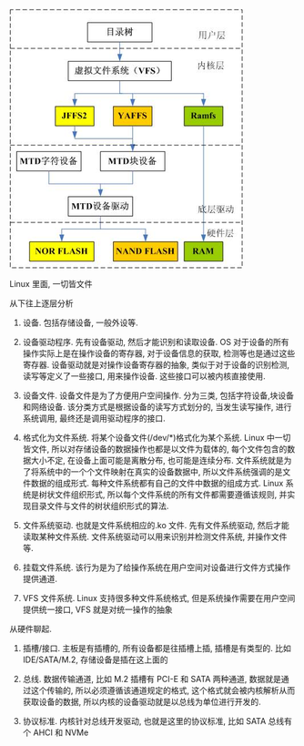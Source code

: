 
![config](./images/1.jpg)

Linux 里面, 一切皆文件

从下往上逐层分析

1. 设备. 包括存储设备, 一般外设等.

2. 设备驱动程序. 先有设备驱动, 然后才能识别和读取设备. OS 对于设备的所有操作实际上是在操作设备的寄存器, 对于设备信息的获取, 检测等也是通过这些寄存器. 设备驱动就是对操作设备寄存器的抽象, 类似于对于设备的识别检测, 读写等定义了一些接口, 用来操作设备. 这些接口可以被内核直接使用.

3. 设备文件. 设备文件是为了方便用户空间操作. 分为三类, 包括字符设备,块设备和网络设备. 该分类方式是根据设备的读写方式划分的, 当发生读写操作, 进行系统调用, 最终还是调用驱动程序的接口.

4. 格式化为文件系统. 将某个设备文件(/dev/\*)格式化为某个系统. Linux 中一切皆文件, 所以对存储设备的数据操作也都是以文件为载体的, 每个文件包含的数据大小不定, 在设备上面可能是离散分布, 也可能是连续分布. 文件系统就是为了将系统中的一个个文件映射在真实的设备数据中, 所以文件系统强调的是文件数据的组成形式. 每种文件系统都有自己的文件中数据的组成方式. Linux 系统是树状文件组织形式, 所以每个文件系统的所有文件都需要遵循该规则, 并实现目录文件与文件的树状组织形式的算法.

5. 文件系统驱动. 也就是文件系统相应的.ko 文件. 先有文件系统驱动, 然后才能读取某种文件系统. 文件系统驱动可以用来识别并检测文件系统, 并操作文件等.

5. 挂载文件系统. 该行为是为了给操作系统在用户空间对设备进行文件方式操作提供通道.

6. VFS 文件系统. Linux 支持很多种文件系统格式, 但是系统操作需要在用户空间提供统一接口, VFS 就是对统一操作的抽象

从硬件聊起.

1. 插槽/接口. 主板是有插槽的, 所有设备都是往插槽上插, 插槽是有类型的. 比如 IDE/SATA/M.2, 存储设备是插在这上面的

2. 总线. 数据传输通道, 比如 M.2 插槽有 PCI\-E 和 SATA 两种通道, 数据就是通过这个传输的, 所以必须遵循该通道规定的格式, 这个格式就会被内核解析从而获取设备的数据, 所以内核的设备驱动就是以总线为单位进行开发的.

3. 协议标准. 内核针对总线开发驱动, 也就是这里的协议标准, 比如 SATA 总线有个 AHCI 和 NVMe